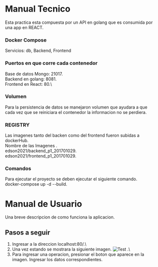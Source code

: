 # Manual Tecnico
 
 Esta practica esta compuesta por un API en golang que es consumida por una app en REACT.

### Docker Compose

Servicios: db, Backend, Frontend

### Puertos en que corre cada contenedor

Base de datos Mongo: 21017.\
Backend en golang: 8081.\
Frontend en React: 80.\

### Volumen

Para la persistencia de datos se manejaron volumen que ayudara a que cada vez que se reiniciara el contenedor la informacion no se perdiera.

### REGISTRY

Las imagenes tanto del backen como del frontend fueron subidas a dockerHub.\
Nombre de las Imagenes .\
edson2021/backend_p1_201701029.\
edson2021/frontend_p1_201701029.

### Comandos

Para ejecutar el proyecto se deben ejecutar el siguiente comando.\
docker-compose up -d --build. 

# Manual de Usuario

Una breve descripcion de como funciona la aplicacion.

## Pasos a seguir

1. Ingresar a la direccion localhost:80/.\
2. Una vez estando se mostrara la siguiente imagen.
![Test](https://user-images.githubusercontent.com/14056462/154874348-5cb161cd-797f-45b2-9745-9f26cb22a5cd.png)
.\
3. Para ingresar una operacion, presionar el boton que aparece en la imagen. Ingresar los datos correspondientes.
